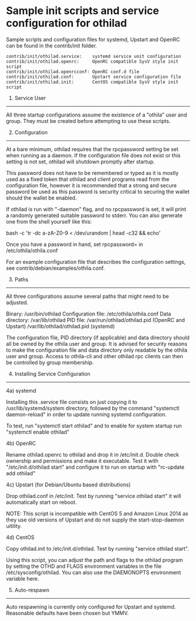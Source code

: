 Sample init scripts and service configuration for othilad
==========================================================

Sample scripts and configuration files for systemd, Upstart and OpenRC
can be found in the contrib/init folder.

    contrib/init/othilad.service:    systemd service unit configuration
    contrib/init/othilad.openrc:     OpenRC compatible SysV style init script
    contrib/init/othilad.openrcconf: OpenRC conf.d file
    contrib/init/othilad.conf:       Upstart service configuration file
    contrib/init/othilad.init:       CentOS compatible SysV style init script

1. Service User
---------------------------------

All three startup configurations assume the existence of a "othila" user
and group.  They must be created before attempting to use these scripts.

2. Configuration
---------------------------------

At a bare minimum, othilad requires that the rpcpassword setting be set
when running as a daemon.  If the configuration file does not exist or this
setting is not set, othilad will shutdown promptly after startup.

This password does not have to be remembered or typed as it is mostly used
as a fixed token that othilad and client programs read from the configuration
file, however it is recommended that a strong and secure password be used
as this password is security critical to securing the wallet should the
wallet be enabled.

If othilad is run with "-daemon" flag, and no rpcpassword is set, it will
print a randomly generated suitable password to stderr.  You can also
generate one from the shell yourself like this:

bash -c 'tr -dc a-zA-Z0-9 < /dev/urandom | head -c32 && echo'

Once you have a password in hand, set rpcpassword= in /etc/othila/othila.conf

For an example configuration file that describes the configuration settings,
see contrib/debian/examples/othila.conf.

3. Paths
---------------------------------

All three configurations assume several paths that might need to be adjusted.

Binary:              /usr/bin/othilad
Configuration file:  /etc/othila/othila.conf
Data directory:      /var/lib/othilad
PID file:            /var/run/othilad/othilad.pid (OpenRC and Upstart)
                     /var/lib/othilad/othilad.pid (systemd)

The configuration file, PID directory (if applicable) and data directory
should all be owned by the othila user and group.  It is advised for security
reasons to make the configuration file and data directory only readable by the
othila user and group.  Access to othila-cli and other othilad rpc clients
can then be controlled by group membership.

4. Installing Service Configuration
-----------------------------------

4a) systemd

Installing this .service file consists on just copying it to
/usr/lib/systemd/system directory, followed by the command
"systemctl daemon-reload" in order to update running systemd configuration.

To test, run "systemctl start othilad" and to enable for system startup run
"systemctl enable othilad"

4b) OpenRC

Rename othilad.openrc to othilad and drop it in /etc/init.d.  Double
check ownership and permissions and make it executable.  Test it with
"/etc/init.d/othilad start" and configure it to run on startup with
"rc-update add othilad"

4c) Upstart (for Debian/Ubuntu based distributions)

Drop othilad.conf in /etc/init.  Test by running "service othilad start"
it will automatically start on reboot.

NOTE: This script is incompatible with CentOS 5 and Amazon Linux 2014 as they
use old versions of Upstart and do not supply the start-stop-daemon uitility.

4d) CentOS

Copy othilad.init to /etc/init.d/othilad. Test by running "service othilad start".

Using this script, you can adjust the path and flags to the othilad program by
setting the OTHD and FLAGS environment variables in the file
/etc/sysconfig/othilad. You can also use the DAEMONOPTS environment variable here.

5. Auto-respawn
-----------------------------------

Auto respawning is currently only configured for Upstart and systemd.
Reasonable defaults have been chosen but YMMV.
